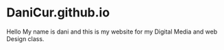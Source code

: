 # DaniCur.github.io

Hello
My name is dani and this is my website for my Digital Media and web Design class.
